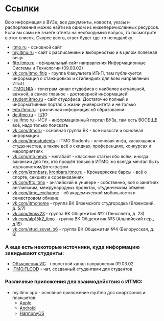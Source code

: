 # Ссылки

Всю информация о ВУЗе, все документы, новости, указы и распоряжения можно найти на одном из нижеперечисленных ресурсов. Если вы сами не знаете ответа на необходимый вопрос, то посмотрите в этот список. Скорее всего, ответ будет где-то неподалёку.
- [itmo.ru](https://www.itmo.ru) - основной сайт
- [my.itmo.ru](https://my.itmo.ru) - сайт с расписанием и выборностью и в целом полезная вещь
- [fitp.itmo.ru](http://fitp.itmo.ru) - официальный сайт направления Информационные Системы и Технологии (09.03.02)
- [vk.com/itmo_fitip](https://vk.com/itmo_fitip) - группа Факультета ИТиП, там публикуется информация о стажировках и стипендиях для всех направлений ИТиП 
- [ITMOLNIA](https://t.me/itmolnia) - телеграм канал студофиса с наиболее актуальной, важной, а самое главное - достоверной информацией
- [student.itmo.ru](https://student.itmo.ru/) - сайт студофиса. Достаточно полный и информативный портал о жизни университета и не только
- [edu.ifmo.ru](http://edu.ifmo.ru/) - различная информация об образовании
- [de.ifmo.ru](https://de.ifmo.ru) - ЦДО
- [isu.ifmo.ru](https://isu.ifmo.ru) - ИСУ - информационный портал ВУЗа, там есть ВООБЩЕ всё, надо только поискать
- [vk.com/itmoru](https://vk.com/itmoru) - основная группа ВК - все новости и основная информация
- [vk.com/itmostudents](https://vk.com/itmostudents) - ITMO Students - ключевая инфа, касающаяся студенчества, а также всё о скидках, преференциях, конкурсах и мероприятиях
- [vk.com/mb.news](https://vk.com/mb.news) - мегабайт - классные статьи обо всём, иногда вакансии для тех, кто прошёл только в ИТМО, но всегда мечтал быть журналистом/фотографом
- [vk.com/kronbars](https://vk.com/kronbars), [kronbars.itmo.ru](https://kronbars.itmo.ru/) - Кронверкские барсы - всё о спорте, секциях и соревнованиях
- [vk.com/fltc.itmo](https://vk.com/fltc.itmo) - английский в универе - собственно, всё о занятиях английским, международных проектах, студенческом обмене
- [vk.com/itmo_exchange](https://vk.com/itmo_exchange) - об академической мобильности и семестровом обмене.
- [vk.com/itmohome](https://vk.com/itmohome) - группа ВК Вяземского студгородка (Вяземский, д. 5/7)
- [vk.com/lensv23](https://vk.com/lensv23) - группа ВК Общежития №2 (Ленсовета, д. 23)
- [vk.com/alp15k2_itmo](https://vk.com/alp15k2_itmo) - группа ВК Общежития №3 (Альпийский пер., д.15)
- [vk.com/stud_sovet_b6](https://vk.com/stud_sovet_b6) - группа ВК Общежития №4 (Белорусская, д. 6)

### А еще есть некоторые источники, куда информацию закидывают студенты:
- [Объявления ИС](https://t.me/itmo_is) - новостной канал направления 09.03.02
- [ITMO.FLOOD](https://t.me/itmoconf) - чат, созданный студентами для студентов

### Различные приложения для взаимодействия с ИТМО:
- my.itmo app - основное приложение my.itmo для смартфонов и планшетов:
    - [Apple](https://apps.apple.com/ru/app/my-itmo/id1451816716)
    - [Android](https://play.google.com/store/apps/details?id=ru.ifmo.itmostudents&hl=ru&gl=US)
    - [HarmonyOS](https://appgallery.huawei.com/app/C105081211)